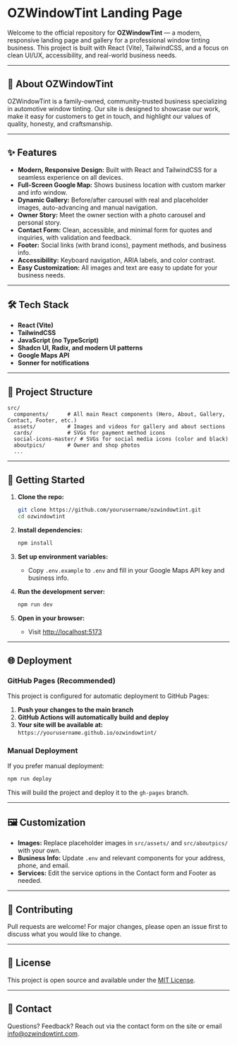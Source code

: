 # OZWindowTint Landing Page

Welcome to the official repository for **OZWindowTint** — a modern, responsive landing page and gallery for a professional window tinting business. This project is built with React (Vite), TailwindCSS, and a focus on clean UI/UX, accessibility, and real-world business needs.

---

## 🚗 About OZWindowTint

OZWindowTint is a family-owned, community-trusted business specializing in automotive window tinting. Our site is designed to showcase our work, make it easy for customers to get in touch, and highlight our values of quality, honesty, and craftsmanship.

---

## ✨ Features

- **Modern, Responsive Design:** Built with React and TailwindCSS for a seamless experience on all devices.
- **Full-Screen Google Map:** Shows business location with custom marker and info window.
- **Dynamic Gallery:** Before/after carousel with real and placeholder images, auto-advancing and manual navigation.
- **Owner Story:** Meet the owner section with a photo carousel and personal story.
- **Contact Form:** Clean, accessible, and minimal form for quotes and inquiries, with validation and feedback.
- **Footer:** Social links (with brand icons), payment methods, and business info.
- **Accessibility:** Keyboard navigation, ARIA labels, and color contrast.
- **Easy Customization:** All images and text are easy to update for your business needs.

---

## 🛠️ Tech Stack

- **React (Vite)**
- **TailwindCSS**
- **JavaScript (no TypeScript)**
- **Shadcn UI, Radix, and modern UI patterns**
- **Google Maps API**
- **Sonner for notifications**

---

## 📁 Project Structure

```
src/
  components/      # All main React components (Hero, About, Gallery, Contact, Footer, etc.)
  assets/          # Images and videos for gallery and about sections
  cards/           # SVGs for payment method icons
  social-icons-master/ # SVGs for social media icons (color and black)
  aboutpics/       # Owner and shop photos
  ...
```

---

## 🚀 Getting Started

1. **Clone the repo:**

   ```bash
   git clone https://github.com/yourusername/ozwindowtint.git
   cd ozwindowtint
   ```

2. **Install dependencies:**

   ```bash
   npm install
   ```

3. **Set up environment variables:**

   - Copy `.env.example` to `.env` and fill in your Google Maps API key and business info.

4. **Run the development server:**

   ```bash
   npm run dev
   ```

5. **Open in your browser:**
   - Visit [http://localhost:5173](http://localhost:5173)

---

## 🌐 Deployment

### GitHub Pages (Recommended)

This project is configured for automatic deployment to GitHub Pages:

1. **Push your changes to the main branch**
2. **GitHub Actions will automatically build and deploy**
3. **Your site will be available at:** `https://yourusername.github.io/ozwindowtint/`

### Manual Deployment

If you prefer manual deployment:

```bash
npm run deploy
```

This will build the project and deploy it to the `gh-pages` branch.

---

## 🖼️ Customization

- **Images:** Replace placeholder images in `src/assets/` and `src/aboutpics/` with your own.
- **Business Info:** Update `.env` and relevant components for your address, phone, and email.
- **Services:** Edit the service options in the Contact form and Footer as needed.

---

## 🤝 Contributing

Pull requests are welcome! For major changes, please open an issue first to discuss what you would like to change.

---

## 📄 License

This project is open source and available under the [MIT License](LICENSE).

---

## 💬 Contact

Questions? Feedback? Reach out via the contact form on the site or email [info@ozwindowtint.com](mailto:info@ozwindowtint.com).
